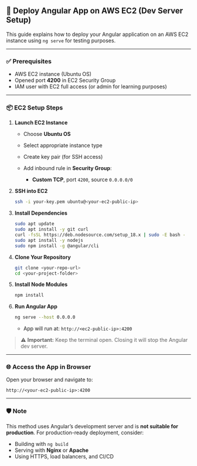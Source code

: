 ## 🚀 Deploy Angular App on AWS EC2 (Dev Server Setup)

This guide explains how to deploy your Angular application on an AWS EC2 instance using `ng serve` for testing purposes.

---

### ✅ Prerequisites

* AWS EC2 instance (Ubuntu OS)
* Opened port **4200** in EC2 Security Group
* IAM user with EC2 full access (or admin for learning purposes)

---

### 📦 EC2 Setup Steps

1. **Launch EC2 Instance**

   * Choose **Ubuntu OS**
   * Select appropriate instance type
   * Create key pair (for SSH access)
   * Add inbound rule in **Security Group**:

     * **Custom TCP**, port `4200`, source `0.0.0.0/0`

2. **SSH into EC2**

   ```bash
   ssh -i your-key.pem ubuntu@<your-ec2-public-ip>
   ```

3. **Install Dependencies**

   ```bash
   sudo apt update
   sudo apt install -y git curl
   curl -fsSL https://deb.nodesource.com/setup_18.x | sudo -E bash -
   sudo apt install -y nodejs
   sudo npm install -g @angular/cli
   ```

4. **Clone Your Repository**

   ```bash
   git clone <your-repo-url>
   cd <your-project-folder>
   ```

5. **Install Node Modules**

   ```bash
   npm install
   ```

6. **Run Angular App**

   ```bash
   ng serve --host 0.0.0.0
   ```

   * App will run at: `http://<ec2-public-ip>:4200`

> ⚠️ **Important:** Keep the terminal open. Closing it will stop the Angular dev server.

---

### 🌐 Access the App in Browser

Open your browser and navigate to:

```
http://<your-ec2-public-ip>:4200
```

---

### 🛡️ Note

This method uses Angular’s development server and is **not suitable for production**. For production-ready deployment, consider:

* Building with `ng build`
* Serving with **Nginx** or **Apache**
* Using HTTPS, load balancers, and CI/CD

